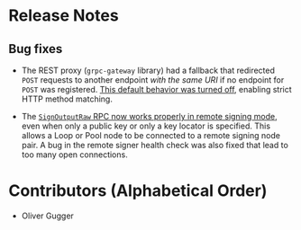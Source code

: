 # Release Notes

## Bug fixes

* The REST proxy (`grpc-gateway` library) had a fallback that redirected `POST`
  requests to another endpoint _with the same URI_ if no endpoint for `POST` was
  registered. [This default behavior was turned
  off](https://github.com/voltagecloud/lnd/pull/6359), enabling strict
  HTTP method matching.

* The [`SignOutputRaw` RPC now works properly in remote signing
  mode](https://github.com/voltagecloud/lnd/pull/6341), even when
  only a public key or only a key locator is specified. This allows a Loop or
  Pool node to be connected to a remote signing node pair.
  A bug in the remote signer health check was also fixed that lead to too many
  open connections.

# Contributors (Alphabetical Order)

* Oliver Gugger
